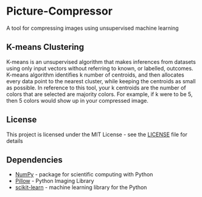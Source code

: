 # Picture-Compressor
A tool for compressing images using unsupervised machine learning


## K-means Clustering

K-means is an unsupervised algorithm that makes inferences from datasets using only input vectors without referring to known, or labelled, outcomes. K-means algorithm identifies k number of centroids, and then allocates every data point to the nearest cluster, while keeping the centroids as small as possible. In reference to this tool, your k centroids are the number of colors that are selected are majority colors. For example, if k were to be 5, then 5 colors would show up in your compressed image. 

## License

This project is licensed under the MIT License - see the [LICENSE](LICENSE) file for details

## Dependencies

* [NumPy](https://www.numpy.org) - package for scientific computing with Python
* [Pillow](https://pillow.readthedocs.io/en/stable/) - Python Imaging Library
* [scikit-learn](https://scikit-learn.org/stable/) - machine learning library for the Python 


